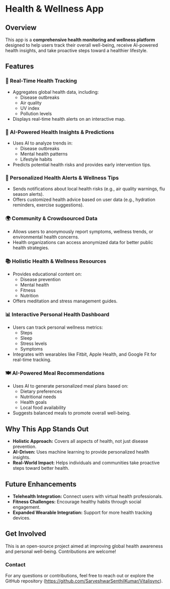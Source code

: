# Health & Wellness App

## Overview
This app is a **comprehensive health monitoring and wellness platform** designed to help users track their overall well-being, receive AI-powered health insights, and take proactive steps toward a healthier lifestyle.

## Features

### 📍 Real-Time Health Tracking
- Aggregates global health data, including:
  - Disease outbreaks
  - Air quality
  - UV index
  - Pollution levels
- Displays real-time health alerts on an interactive map.

### 🤖 AI-Powered Health Insights & Predictions
- Uses AI to analyze trends in:
  - Disease outbreaks
  - Mental health patterns
  - Lifestyle habits
- Predicts potential health risks and provides early intervention tips.

### 🔔 Personalized Health Alerts & Wellness Tips
- Sends notifications about local health risks (e.g., air quality warnings, flu season alerts).
- Offers customized health advice based on user data (e.g., hydration reminders, exercise suggestions).

### 🌍 Community & Crowdsourced Data
- Allows users to anonymously report symptoms, wellness trends, or environmental health concerns.
- Health organizations can access anonymized data for better public health strategies.

### 📚 Holistic Health & Wellness Resources
- Provides educational content on:
  - Disease prevention
  - Mental health
  - Fitness
  - Nutrition
- Offers meditation and stress management guides.

### 📊 Interactive Personal Health Dashboard
- Users can track personal wellness metrics:
  - Steps
  - Sleep
  - Stress levels
  - Symptoms
- Integrates with wearables like Fitbit, Apple Health, and Google Fit for real-time tracking.

### 🍽️ AI-Powered Meal Recommendations
- Uses AI to generate personalized meal plans based on:
  - Dietary preferences
  - Nutritional needs
  - Health goals
  - Local food availability
- Suggests balanced meals to promote overall well-being.

## Why This App Stands Out
- **Holistic Approach:** Covers all aspects of health, not just disease prevention.
- **AI-Driven:** Uses machine learning to provide personalized health insights.
- **Real-World Impact:** Helps individuals and communities take proactive steps toward better health.

## Future Enhancements
- **Telehealth Integration:** Connect users with virtual health professionals.
- **Fitness Challenges:** Encourage healthy habits through social engagement.
- **Expanded Wearable Integration:** Support for more health tracking devices.

## Get Involved
This is an open-source project aimed at improving global health awareness and personal well-being. Contributions are welcome!

### Contact
For any questions or contributions, feel free to reach out or explore the GitHub repository (https://github.com/SarveshwarSenthilKumar/Vitalisync).

